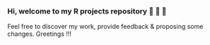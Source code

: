 ### Hi, welcome to my R projects repository 👋 👋 👋 
Feel free to discover my work, provide feedback & proposing some changes. Greetings !!!
